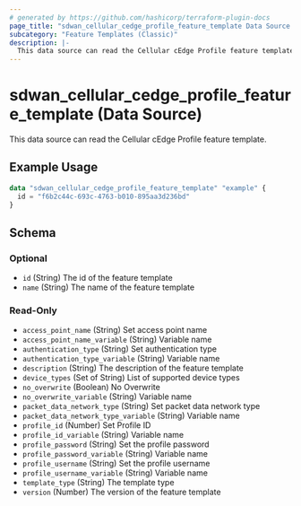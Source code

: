 ```yaml
---
# generated by https://github.com/hashicorp/terraform-plugin-docs
page_title: "sdwan_cellular_cedge_profile_feature_template Data Source - terraform-provider-sdwan"
subcategory: "Feature Templates (Classic)"
description: |-
  This data source can read the Cellular cEdge Profile feature template.
---
```


# sdwan_cellular_cedge_profile_feature_template (Data Source)

This data source can read the Cellular cEdge Profile feature template.

## Example Usage

```terraform
data "sdwan_cellular_cedge_profile_feature_template" "example" {
  id = "f6b2c44c-693c-4763-b010-895aa3d236bd"
}
```

<!-- schema generated by tfplugindocs -->
## Schema

### Optional

- `id` (String) The id of the feature template
- `name` (String) The name of the feature template

### Read-Only

- `access_point_name` (String) Set access point name
- `access_point_name_variable` (String) Variable name
- `authentication_type` (String) Set authentication type
- `authentication_type_variable` (String) Variable name
- `description` (String) The description of the feature template
- `device_types` (Set of String) List of supported device types
- `no_overwrite` (Boolean) No Overwrite
- `no_overwrite_variable` (String) Variable name
- `packet_data_network_type` (String) Set packet data network type
- `packet_data_network_type_variable` (String) Variable name
- `profile_id` (Number) Set Profile ID
- `profile_id_variable` (String) Variable name
- `profile_password` (String) Set the profile password
- `profile_password_variable` (String) Variable name
- `profile_username` (String) Set the profile username
- `profile_username_variable` (String) Variable name
- `template_type` (String) The template type
- `version` (Number) The version of the feature template
